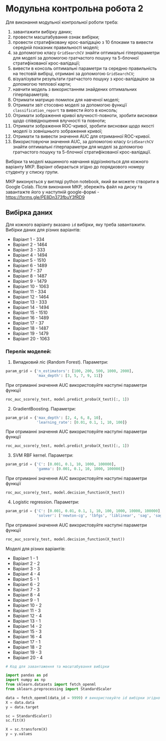 # Модульна контрольна робота 2

Для виконання модульної контрольної роботи треба: 

1. завантажити вибірку даних;
2. провести масштабування ознак вибірки;
3. провести стратифіковану крос-валідацію з 10 блоками та вивести середній показник правильності моделі;
4. за допомогою класу `GridSearchCV` знайти оптимальні гіперпараметри для моделі за допомогою гратчастого пошуку та 5-блочної стратифікованої крос-валідації;
5. вивести в консоль оптимальні параметри та середню правильність на тестовій вибірці, отримані за допомогою `GridSearchCV`;
6. візуалізувати результати гратчастого пошуку з крос-валідацією за допомогою теплової карти;
7. навчити модель з використанням знайдених оптимальних гіперпараметрів;
8. Отримати матрицю помилок для навченої моделі;
9. Отримати звіт стосовно моделі за допомогою функції `classification_report` та вивести його в консоль;
10. Отримати зображення кривої влучності-повноти, зробити висновки щодо співвідношення влучності та повноти;
11. Отримати зображення ROC-кривої, зробити висновки щодо якості моделі із зовнішнього зображення кривої;
12. Отримати та вивести значення AUC для отриманної ROC-кривої.
13. Використовуючи значення AUC, за допомогою класу `GridSearchCV` знайти оптимальні гіперпараметри для моделі за допомогою гратчастого пошуку та 5-блочної стратифікованої крос-валідації.

Вибірки та моделі машинного навчання відрізняються для кожного варіанту МКР. Варіант обирається згідно до порядкового номеру студенту у списку групи.

МКР виконується у вигляді python notebook, який ви можете створити в Google Colab. Після виконання МКР, збережіть файл на диску та завантажте його у наступній google-формі - https://forms.gle/PE8Dn373fbuY3fRD9

## Вибірка даних 

Для кожного варіанту вказано `id` вибірки, яку треба завантажити. Вибірки даних для різних варіантів:
- Варіант 1 - 334
- Варіант 2 - 1464
- Варіант 3 - 333
- Варіант 4 - 1494
- Варіант 5 - 1510
- Варіант 6 - 1489
- Варіант 7 - 37
- Варіант 8 - 1487
- Варіант 9 - 1479
- Варіант 10 - 1063
- Варіант 11 - 334
- Варіант 12 - 1464
- Варіант 13 - 333
- Варіант 14 - 1494
- Варіант 15 - 1510
- Варіант 16 - 1489
- Варіант 17 - 37
- Варіант 18 - 1487 
- Варіант 19 - 1479
- Варіант 20 - 1063

### Перелік моделей:

1. Випадковий ліс (Random Forest). Параметри:
  
```python
param_grid = {'n_estimators': [100, 200, 500, 1000, 2000],
              'max_depth': [3, 5, 7, 9, 11]}
```

При отриманні значення AUC використовуйте наступні параметри функції

```python
roc_auc_score(y_test, model.predict_proba(X_test)[:, 1])
```

2. GradientBoosting. Параметри:

```python
param_grid = {'max_depth': [2, 4, 6, 8, 10],
              'learning_rate': [0.01, 0.1, 1, 10, 100]}
```

При отриманні значення AUC використовуйте наступні параметри функції

```python
roc_auc_score(y_test, model.predict_proba(X_test)[:, 1])
```

3. SVM RBF kernel. Параметри:

```python
param_grid = {'C': [0.001, 0.1, 10, 1000, 100000],
              'gamma': [0.001, 0.1, 10, 1000, 100000]}
```

При отриманні значення AUC використовуйте наступні параметри функції

```python
roc_auc_score(y_test, model.decision_function(X_test))
```

4. Logistic regression. Параметри:

```python
param_grid = {'C': [0.001, 0.01, 0.1, 1, 10, 100, 1000, 10000, 100000],
              'solver': ['newton-cg', 'lbfgs', 'liblinear', 'sag', 'saga']}
```

При отриманні значення AUC використовуйте наступні параметри функції

```python
roc_auc_score(y_test, model.decision_function(X_test))
```

Моделі для різних варіантів:

- Варіант 1 - 1
- Варіант 2 - 2
- Варіант 3 - 3
- Варіант 4 - 4
- Варіант 5 - 1
- Варіант 6 - 2
- Варіант 7 - 3
- Варіант 8 - 4
- Варіант 9 - 1
- Варіант 10 - 2
- Варіант 11 - 3
- Варіант 12 - 4
- Варіант 13 - 1
- Варіант 14 - 2
- Варіант 15 - 3
- Варіант 16 - 4
- Варіант 17 - 1
- Варіант 18 - 2
- Варіант 19 - 3
- Варіант 20 - 4

```python
# Код для завантаження та масштабування вибірки

import pandas as pd
import numpy as np
from sklearn.datasets import fetch_openml
from sklearn.preprocessing import StandardScaler

data = fetch_openml(data_id = 9999) # використовуйте id вибірки згідно вашого варіанту
X = data.data
y = data.target

sc = StandardScaler()
sc.fit(X)

X = sc.transform(X)
y = y.values

```
